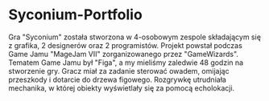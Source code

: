 # Syconium-Portfolio

Gra "Syconium" została stworzona w 4-osobowym zespole składającym się z grafika, 2 designerów oraz 2 programistów. Projekt powstał podczas Game Jamu "MageJam VII" zorganizowanego przez "GameWizards". Tematem Game Jamu był "Figa", a my mieliśmy zaledwie 48 godzin na stworzenie gry. Gracz miał za zadanie sterować owadem, omijając przeszkody i dotarcie do drzewa figowego. Rozgrywkę utrudniała mechanika, w której obiekty wyświetlały się za pomocą echolokacji.

# 
